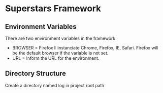 # Superstars Framework

## Environment Variables
There are two environment variables in the framework:
* BROWSER = Firefox ll instanciate Chrome, Firefox, IE, Safari. Firefox will be the default browser if the variable is not set. 
* URL = Inform the URL for the environment.

## Directory Structure

Create a directory named log in project root path
